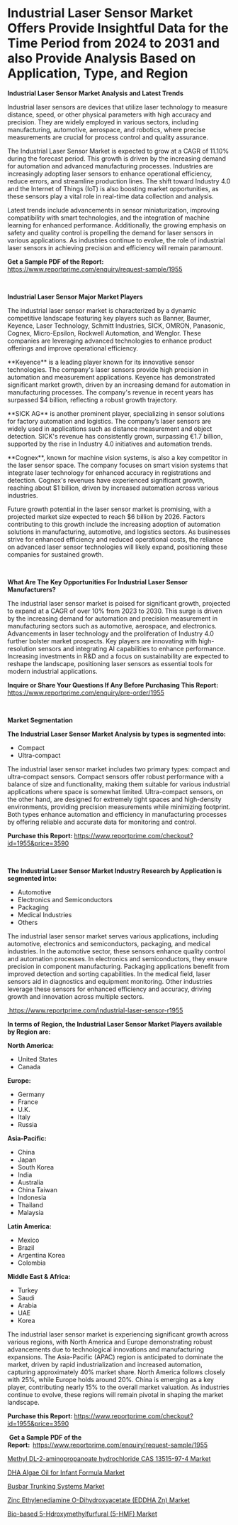 <p><h1>Industrial Laser Sensor Market Offers Provide Insightful Data for the Time Period from 2024 to 2031 and also Provide Analysis Based on Application, Type, and Region</h1></p><p><strong>Industrial Laser Sensor Market Analysis and Latest Trends</strong></p>
<p><p>Industrial laser sensors are devices that utilize laser technology to measure distance, speed, or other physical parameters with high accuracy and precision. They are widely employed in various sectors, including manufacturing, automotive, aerospace, and robotics, where precise measurements are crucial for process control and quality assurance.</p><p>The Industrial Laser Sensor Market is expected to grow at a CAGR of 11.10% during the forecast period. This growth is driven by the increasing demand for automation and advanced manufacturing processes. Industries are increasingly adopting laser sensors to enhance operational efficiency, reduce errors, and streamline production lines. The shift toward Industry 4.0 and the Internet of Things (IoT) is also boosting market opportunities, as these sensors play a vital role in real-time data collection and analysis.</p><p>Latest trends include advancements in sensor miniaturization, improving compatibility with smart technologies, and the integration of machine learning for enhanced performance. Additionally, the growing emphasis on safety and quality control is propelling the demand for laser sensors in various applications. As industries continue to evolve, the role of industrial laser sensors in achieving precision and efficiency will remain paramount.</p></p>
<p><strong>Get a Sample PDF of the Report:&nbsp;</strong> <a href="https://www.reportprime.com/enquiry/request-sample/1955">https://www.reportprime.com/enquiry/request-sample/1955</a></p>
<p>&nbsp;</p>
<p><strong>Industrial Laser Sensor Major Market Players</strong></p>
<p><p>The industrial laser sensor market is characterized by a dynamic competitive landscape featuring key players such as Banner, Baumer, Keyence, Laser Technology, Schmitt Industries, SICK, OMRON, Panasonic, Cognex, Micro-Epsilon, Rockwell Automation, and Wenglor. These companies are leveraging advanced technologies to enhance product offerings and improve operational efficiency.</p><p>**Keyence** is a leading player known for its innovative sensor technologies. The company's laser sensors provide high precision in automation and measurement applications. Keyence has demonstrated significant market growth, driven by an increasing demand for automation in manufacturing processes. The company's revenue in recent years has surpassed $4 billion, reflecting a robust growth trajectory.</p><p>**SICK AG** is another prominent player, specializing in sensor solutions for factory automation and logistics. The company’s laser sensors are widely used in applications such as distance measurement and object detection. SICK's revenue has consistently grown, surpassing €1.7 billion, supported by the rise in Industry 4.0 initiatives and automation trends.</p><p>**Cognex**, known for machine vision systems, is also a key competitor in the laser sensor space. The company focuses on smart vision systems that integrate laser technology for enhanced accuracy in registrations and detection. Cognex's revenues have experienced significant growth, reaching about $1 billion, driven by increased automation across various industries.</p><p>Future growth potential in the laser sensor market is promising, with a projected market size expected to reach $6 billion by 2026. Factors contributing to this growth include the increasing adoption of automation solutions in manufacturing, automotive, and logistics sectors. As businesses strive for enhanced efficiency and reduced operational costs, the reliance on advanced laser sensor technologies will likely expand, positioning these companies for sustained growth.</p></p>
<p>&nbsp;</p>
<p><strong>What Are The Key Opportunities For Industrial Laser Sensor Manufacturers?</strong></p>
<p><p>The industrial laser sensor market is poised for significant growth, projected to expand at a CAGR of over 10% from 2023 to 2030. This surge is driven by the increasing demand for automation and precision measurement in manufacturing sectors such as automotive, aerospace, and electronics. Advancements in laser technology and the proliferation of Industry 4.0 further bolster market prospects. Key players are innovating with high-resolution sensors and integrating AI capabilities to enhance performance. Increasing investments in R&D and a focus on sustainability are expected to reshape the landscape, positioning laser sensors as essential tools for modern industrial applications.</p></p>
<p><strong>Inquire or Share Your Questions If Any Before Purchasing This Report:</strong> <a href="https://www.reportprime.com/enquiry/pre-order/1955">https://www.reportprime.com/enquiry/pre-order/1955</a></p>
<p>&nbsp;</p>
<p><strong>Market Segmentation</strong></p>
<p><strong>The Industrial Laser Sensor Market Analysis by types is segmented into:</strong></p>
<p><ul><li>Compact</li><li>Ultra-compact</li></ul></p>
<p><p>The industrial laser sensor market includes two primary types: compact and ultra-compact sensors. Compact sensors offer robust performance with a balance of size and functionality, making them suitable for various industrial applications where space is somewhat limited. Ultra-compact sensors, on the other hand, are designed for extremely tight spaces and high-density environments, providing precision measurements while minimizing footprint. Both types enhance automation and efficiency in manufacturing processes by offering reliable and accurate data for monitoring and control.</p></p>
<p><strong>Purchase this Report:&nbsp;</strong><a href="https://www.reportprime.com/checkout?id=1955&price=3590">https://www.reportprime.com/checkout?id=1955&price=3590</a></p>
<p>&nbsp;</p>
<p><strong>The Industrial Laser Sensor Market Industry Research by Application is segmented into:</strong></p>
<p><ul><li>Automotive</li><li>Electronics and Semiconductors</li><li>Packaging</li><li>Medical Industries</li><li>Others</li></ul></p>
<p><p>The industrial laser sensor market serves various applications, including automotive, electronics and semiconductors, packaging, and medical industries. In the automotive sector, these sensors enhance quality control and automation processes. In electronics and semiconductors, they ensure precision in component manufacturing. Packaging applications benefit from improved detection and sorting capabilities. In the medical field, laser sensors aid in diagnostics and equipment monitoring. Other industries leverage these sensors for enhanced efficiency and accuracy, driving growth and innovation across multiple sectors.</p></p>
<p><a href="https://www.reportprime.com/industrial-laser-sensor-r1955">&nbsp;https://www.reportprime.com/industrial-laser-sensor-r1955</a></p>
<p><strong>In terms of Region, the Industrial Laser Sensor Market Players available by Region are:</strong></p>
<p>
    <p> <strong> North America: </strong>
        <ul>
            <li>United States</li>
            <li>Canada</li>
        </ul>
        </p> 
    <p> <strong> Europe: </strong>
        <ul>
            <li>Germany</li>
            <li>France</li>
            <li>U.K.</li>
            <li>Italy</li>
            <li>Russia</li>
        </ul>
        </p> 
    <p> <strong> Asia-Pacific: </strong>
        <ul>
            <li>China</li>
            <li>Japan</li>
            <li>South Korea</li>
            <li>India</li>
            <li>Australia</li>
            <li>China Taiwan</li>
            <li>Indonesia</li>
            <li>Thailand</li>
            <li>Malaysia</li>
        </ul>
        </p> 
    <p> <strong> Latin America: </strong>
        <ul>
            <li>Mexico</li>
            <li>Brazil</li>
            <li>Argentina Korea</li>
            <li>Colombia</li>
        </ul>
        </p> 
    <p> <strong> Middle East & Africa: </strong>
        <ul>
            <li>Turkey</li>
            <li>Saudi</li>
            <li>Arabia</li>
            <li>UAE</li>
            <li>Korea</li>
        </ul>
    </p>
    </p>
<p><p>The industrial laser sensor market is experiencing significant growth across various regions, with North America and Europe demonstrating robust advancements due to technological innovations and manufacturing expansions. The Asia-Pacific (APAC) region is anticipated to dominate the market, driven by rapid industrialization and increased automation, capturing approximately 40% market share. North America follows closely with 25%, while Europe holds around 20%. China is emerging as a key player, contributing nearly 15% to the overall market valuation. As industries continue to evolve, these regions will remain pivotal in shaping the market landscape.</p></p>
<p><strong>Purchase this Report: </strong><a href="https://www.reportprime.com/checkout?id=1955&price=3590">https://www.reportprime.com/checkout?id=1955&price=3590</a></p>
<p>&nbsp;<strong>Get a Sample PDF of the Report:&nbsp;&nbsp;</strong><a href="https://www.reportprime.com/enquiry/request-sample/1955">https://www.reportprime.com/enquiry/request-sample/1955</a></p>
<p><strong></strong></p>
<p><p><a href="https://issuu.com/reportprime-2/docs/methyl-dl-2-aminopropanoate-hydroch_db9dadf40d609b">Methyl DL-2-aminopropanoate hydrochloride CAS 13515-97-4 Market</a></p><p><a href="https://www.linkedin.com/pulse/global-dha-algae-oil-infant-formula-market-opportunities-jyxef?trackingId=6Ihqoz6dSi%2Bc2foueGS1Pw%3D%3D">DHA Algae Oil for Infant Formula Market</a></p><p><a href="https://github.com/sofayahoo2023/Market-Research-Report-List-6/blob/main/busbar-trunking-systems-market.md">Busbar Trunking Systems Market</a></p><p><a href="https://medium.com/@skylareaver78567/navigating-the-global-zinc-ethylenediamine-o-dihydroxyacetate-eddha-zn-market-landscape-trends-a200b8ef9783">Zinc Ethylenediamine O-Dihydroxyacetate (EDDHA Zn) Market</a></p><p><a href="https://medium.com/@skylareaver78567/bio-based-5-hdroxymethylfurfural-5-hmf-market-trends-and-analysis-opportunities-and-challenges-a774649deaf3">Bio-based 5-Hdroxymethylfurfural (5-HMF) Market</a></p></p>